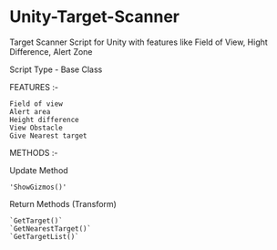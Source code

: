 # Unity-Target-Scanner

Target Scanner Script for Unity with features like Field of View, Hight Difference, Alert Zone

Script Type - Base Class

FEATURES :-

    Field of view
    Alert area
    Height difference
    View Obstacle
    Give Nearest target

METHODS :-

  Update Method

    'ShowGizmos()'
    
  Return Methods (Transform)

    `GetTarget()`
    `GetNearestTarget()`
    `GetTargetList()`

